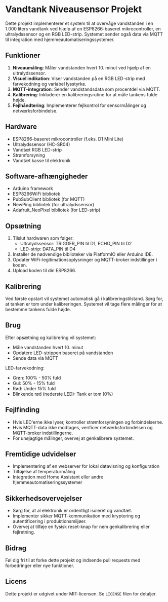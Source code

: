 # Vandtank Niveausensor Projekt

Dette projekt implementerer et system til at overvåge vandstanden i en 1.000 liters vandtank ved hjælp af en ESP8266-baseret mikrocontroller, en ultralydssensor og en RGB LED-strip. Systemet sender også data via MQTT til integration med hjemmeautomatiseringssystemer.

## Funktioner

1. **Niveaumåling**: Måler vandstanden hvert 10. minut ved hjælp af en ultralydssensor.
2. **Visuel indikation**: Viser vandstanden på en RGB LED-strip med farvekodning og variabel lysstyrke.
3. **MQTT-integration**: Sender vandstandsdata som procentdel via MQTT.
4. **Kalibrering**: Inkluderer en kalibreringsrutine for at måle tankens fulde højde.
5. **Fejlhåndtering**: Implementerer fejlkontrol for sensormålinger og netværksforbindelse.

## Hardware

- ESP8266-baseret mikrocontroller (f.eks. D1 Mini Lite)
- Ultralydssensor (HC-SR04)
- Vandtæt RGB LED-strip
- Strømforsyning
- Vandtæt kasse til elektronik

## Software-afhængigheder

- Arduino framework
- ESP8266WiFi bibliotek
- PubSubClient bibliotek (for MQTT)
- NewPing bibliotek (for ultralydssensor)
- Adafruit_NeoPixel bibliotek (for LED-strip)

## Opsætning

1. Tilslut hardwaren som følger:
   - Ultralydssensor: TRIGGER_PIN til D1, ECHO_PIN til D2
   - LED-strip: DATA_PIN til D4
2. Installer de nødvendige biblioteker via PlatformIO eller Arduino IDE.
3. Opdater WiFi-legitimationsoplysninger og MQTT-broker indstillinger i koden.
4. Upload koden til din ESP8266.

## Kalibrering

Ved første opstart vil systemet automatisk gå i kalibreringstilstand. Sørg for, at tanken er tom under kalibreringen. Systemet vil tage flere målinger for at bestemme tankens fulde højde.

## Brug

Efter opsætning og kalibrering vil systemet:
- Måle vandstanden hvert 10. minut
- Opdatere LED-strippen baseret på vandstanden
- Sende data via MQTT

LED-farvekodning:
- Grøn: 100% - 50% fuld
- Gul: 50% - 15% fuld
- Rød: Under 15% fuld
- Blinkende rød (nederste LED): Tank er tom (0%)

## Fejlfinding

- Hvis LED'erne ikke lyser, kontroller strømforsyningen og forbindelserne.
- Hvis MQTT-data ikke modtages, verificer netværksforbindelsen og MQTT-broker indstillingerne.
- For unøjagtige målinger, overvej at genkalibrere systemet.

## Fremtidige udvidelser

- Implementering af en webserver for lokal datavisning og konfiguration
- Tilføjelse af temperaturmåling
- Integration med Home Assistant eller andre hjemmeautomatiseringssystemer

## Sikkerhedsovervejelser

- Sørg for, at al elektronik er ordentligt isoleret og vandtæt.
- Implementer sikker MQTT-kommunikation med kryptering og autentificering i produktionsmiljøer.
- Overvej at tilføje en fysisk reset-knap for nem genkalibrering eller fejlretning.

## Bidrag

Føl dig fri til at forke dette projekt og indsende pull requests med forbedringer eller nye funktioner.

## Licens

Dette projekt er udgivet under MIT-licensen. Se `LICENSE` filen for detaljer.
